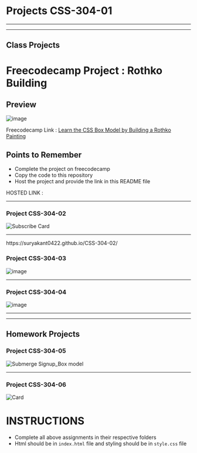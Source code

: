 # Projects CSS-304-01

<hr>
<hr>

## Class Projects

# Freecodecamp Project : Rothko Building

## Preview

![image](./Images/Screenshot%202022-09-21%20at%204.58.18%20PM.png)

Freecodecamp Link : [Learn the CSS Box Model by Building a Rothko Painting](https://www.freecodecamp.org/learn/2022/responsive-web-design/learn-css-colors-by-building-a-set-of-colored-markers/step-1)

## Points to Remember

- Complete the project on freecodecamp
- Copy the code to this repository
- Host the project and provide the link in this README file

HOSTED LINK :

<hr>

### Project CSS-304-02

![Subscribe Card](https://user-images.githubusercontent.com/113756096/192524752-74a23df5-bf62-4381-a77f-98b1b82d9da1.png)

<hr>
https://suryakant0422.github.io/CSS-304-02/

### Project CSS-304-03

![image](https://user-images.githubusercontent.com/113756096/192526999-b48251c5-a39e-4d08-95b2-d8b57c297d84.png)

<hr>

### Project CSS-304-04

![image](https://user-images.githubusercontent.com/113756096/192527908-b3f001be-1d53-4827-ab6e-a9b8e0dd6133.png)

<hr>
<hr>

## Homework Projects

### Project CSS-304-05

![Submerge Signup_Box model](https://user-images.githubusercontent.com/113756096/192528710-2147b977-daa3-4f2c-a25b-57fe46243e66.png)

<hr>

### Project CSS-304-06

![Card](https://user-images.githubusercontent.com/113756096/192528993-fe0d0e1a-2632-4f78-88f6-8004e0380c35.png)

# INSTRUCTIONS

- Complete all above assignments in their respective folders
- Html should be in `index.html` file and styling should be in `style.css` file
